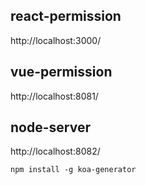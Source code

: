 
## react-permission

http://localhost:3000/

## vue-permission

http://localhost:8081/

## node-server

http://localhost:8082/

`npm install -g koa-generator`


